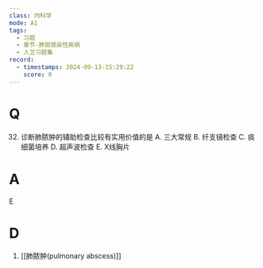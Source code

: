 ```yaml
---
class: 内科学
mode: A1
tags:
  - 习题
  - 章节-肺部感染性疾病
  - 人卫习题集
record:
  - timestamps: 2024-09-13-15:29:22
    score: 0
---
```


# Q
32. 诊断肺脓肿的辅助检查比较有实用价值的是
A. 三大常规 
B. 纤支镜检查 
C. 痰细菌培养
D. 超声波检查 
E. X线胸片
# A
E
# D
1. [[肺脓肿(pulmonary abscess)]]